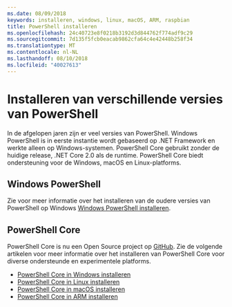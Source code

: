 ```yaml
---
ms.date: 08/09/2018
keywords: installeren, windows, linux, macOS, ARM, raspbian
title: PowerShell installeren
ms.openlocfilehash: 24c40723e8f0218b3192d3d844762f774adf9c29
ms.sourcegitcommit: 7d135f5fcb0eacab9862cfa64c4e42448b258f34
ms.translationtype: MT
ms.contentlocale: nl-NL
ms.lasthandoff: 08/10/2018
ms.locfileid: "40027613"
---
```

# <a name="installing-various-versions-of-powershell"></a>Installeren van verschillende versies van PowerShell

In de afgelopen jaren zijn er veel versies van PowerShell. Windows PowerShell is in eerste instantie wordt gebaseerd op .NET Framework en werkte alleen op Windows-systemen. PowerShell Core gebruikt zonder de huidige release, .NET Core 2.0 als de runtime. PowerShell Core biedt ondersteuning voor de Windows, macOS en Linux-platforms.

## <a name="windows-powershell"></a>Windows PowerShell

Zie voor meer informatie over het installeren van de oudere versies van PowerShell op Windows [Windows PowerShell installeren](installing-windows-powershell.md).

## <a name="powershell-core"></a>PowerShell Core

PowerShell Core is nu een Open Source project op [GitHub](https://github.com/powershell/powershell).
Zie de volgende artikelen voor meer informatie over het installeren van PowerShell Core voor diverse ondersteunde en experimentele platforms.

- [PowerShell Core in Windows installeren](Installing-PowerShell-Core-on-Windows.md)
- [PowerShell Core in Linux installeren](Installing-PowerShell-Core-on-Linux.md)
- [PowerShell Core in macOS installeren](Installing-PowerShell-Core-on-macOS.md)
- [PowerShell Core in ARM installeren](PowerShell-Core-on-ARM.md)
